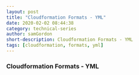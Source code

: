 ```yaml
---
layout: post
title: "Cloudformation Formats - YML"
date: 2020-02-02 08:44:38
category: technical-series
author: samGordon
short-description: Cloudformation Formats - YML
tags: [cloudformation, formats, yml]
---
```


### Cloudformation Formats - YML
